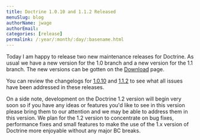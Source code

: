 ```yaml
---
title: Doctrine 1.0.10 and 1.1.2 Released
menuSlug: blog
authorName: jwage 
authorEmail: 
categories: [release]
permalink: /:year/:month/:day/:basename.html
---
```

Today I am happy to release two new maintenance releases for Doctrine.
As usual we have a new version for the 1.0 branch and a new version for
the 1.1 branch. The new versions can be gotten on the
[Download](http://www.doctrine-project.org/download) page.

You can review the changelogs for
[1.0.10](http://www.doctrine-project.org/change_log/1_0_10) and
[1.1.2](http://www.doctrine-project.org/change_log/1_1_2) to see what
all issues have been addressed in these releases.

On a side note, development on the Doctrine 1.2 version will begin very
soon so if you have any ideas or features you'd like to see in this
version please bring them to our attention and we may be able to address
them in this version. We plan for the 1.2 version to concentrate on bug
fixes, performance fixes and small features to make the use of the 1.x
version of Doctrine more enjoyable without any major BC breaks.
